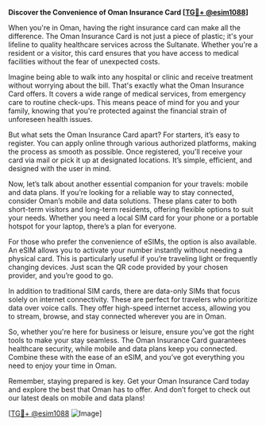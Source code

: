 **Discover the Convenience of Oman Insurance Card [[TG💪+ @esim1088](https://t.me/s/esim1088)]**

When you're in Oman, having the right insurance card can make all the difference. The Oman Insurance Card is not just a piece of plastic; it's your lifeline to quality healthcare services across the Sultanate. Whether you're a resident or a visitor, this card ensures that you have access to medical facilities without the fear of unexpected costs.

Imagine being able to walk into any hospital or clinic and receive treatment without worrying about the bill. That's exactly what the Oman Insurance Card offers. It covers a wide range of medical services, from emergency care to routine check-ups. This means peace of mind for you and your family, knowing that you're protected against the financial strain of unforeseen health issues.

But what sets the Oman Insurance Card apart? For starters, it’s easy to register. You can apply online through various authorized platforms, making the process as smooth as possible. Once registered, you'll receive your card via mail or pick it up at designated locations. It’s simple, efficient, and designed with the user in mind.

Now, let’s talk about another essential companion for your travels: mobile and data plans. If you’re looking for a reliable way to stay connected, consider Oman’s mobile and data solutions. These plans cater to both short-term visitors and long-term residents, offering flexible options to suit your needs. Whether you need a local SIM card for your phone or a portable hotspot for your laptop, there’s a plan for everyone.

For those who prefer the convenience of eSIMs, the option is also available. An eSIM allows you to activate your number instantly without needing a physical card. This is particularly useful if you’re traveling light or frequently changing devices. Just scan the QR code provided by your chosen provider, and you’re good to go.

In addition to traditional SIM cards, there are data-only SIMs that focus solely on internet connectivity. These are perfect for travelers who prioritize data over voice calls. They offer high-speed internet access, allowing you to stream, browse, and stay connected wherever you are in Oman.

So, whether you're here for business or leisure, ensure you’ve got the right tools to make your stay seamless. The Oman Insurance Card guarantees healthcare security, while mobile and data plans keep you connected. Combine these with the ease of an eSIM, and you’ve got everything you need to enjoy your time in Oman.

Remember, staying prepared is key. Get your Oman Insurance Card today and explore the best that Oman has to offer. And don’t forget to check out our latest deals on mobile and data plans! 

[[TG💪+ @esim1088](https://t.me/s/esim1088) ![Image](https://i.postimg.cc/Y0z9fWf4/image.png)]